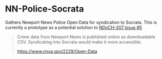 # NN-Police-Socrata
Gathers Newport News Police Open Data for syndication to Socrata. This is currently a prototype as a potential solution to [NDoCH-207 Issue #5](https://github.com/Code4HR/NDoCH-2017/issues/5) 

>Crime data from Newport News is published online as downloadable CSV. Syndicating into Socrata would make it more accessible.
>
>https://www.nnva.gov/2229/Open-Data
